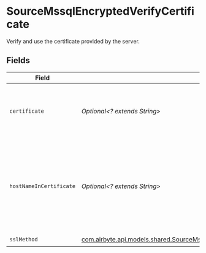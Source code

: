 # SourceMssqlEncryptedVerifyCertificate

Verify and use the certificate provided by the server.


## Fields

| Field                                                                                                                                               | Type                                                                                                                                                | Required                                                                                                                                            | Description                                                                                                                                         |
| --------------------------------------------------------------------------------------------------------------------------------------------------- | --------------------------------------------------------------------------------------------------------------------------------------------------- | --------------------------------------------------------------------------------------------------------------------------------------------------- | --------------------------------------------------------------------------------------------------------------------------------------------------- |
| `certificate`                                                                                                                                       | *Optional<? extends String>*                                                                                                                        | :heavy_minus_sign:                                                                                                                                  | certificate of the server, or of the CA that signed the server certificate                                                                          |
| `hostNameInCertificate`                                                                                                                             | *Optional<? extends String>*                                                                                                                        | :heavy_minus_sign:                                                                                                                                  | Specifies the host name of the server. The value of this property must match the subject property of the certificate.                               |
| `sslMethod`                                                                                                                                         | [com.airbyte.api.models.shared.SourceMssqlSchemasSSLMethodSSLMethodSSLMethod](../../models/shared/SourceMssqlSchemasSSLMethodSSLMethodSSLMethod.md) | :heavy_check_mark:                                                                                                                                  | N/A                                                                                                                                                 |